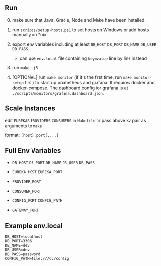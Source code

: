 ## Run
0. make sure that Java, Gradle, Node and Make have been installed.

1. run `scripts/setup-hosts.ps1` to set hosts on Windows or add hosts manually on *nix
   
2. export env variables including at least `DB_HOST` `DB_PORT` `DB_NAME` `DB_USER` `DB_PASS`

    - can use `env.local` file containing `key=value` line by line instead 

3. run `make -j5`

4. [OPTIONAL] run `make monitor` (if it's the first time, run `make monitor-setup` first) 
   to start up prometheus and grafana. It requires docker and docker-compose. The dashboard
   config for grafana is at `./scripts/monitors/grafana.dashboard.json`.
   
## Scale Instances

edit `EUREKAS` `PROVIDERS` `CONSUMERS` in `Makefile` or pass above kv pair as arguments to `make`

format: `[host]:port[,...]`

## Full Env Variables

- `DB_HOST` `DB_PORT` `DB_NAME` `DB_USER` `DB_PASS`
  
- `EUREKA_HOST` `EUREKA_PORT`
  
- `PROVIDER_PORT`

- `CONSUMER_PORT`

- `CONFIG_PORT` `CONFIG_PATH`

- `GATEWAY_PORT`

## Example env.local

```text
DB_HOST=localhost
DB_PORT=3306
DB_NAME=dev
DB_USER=dev
DB_PASS=password
CONFIG_PATH=file:///C:/config
```
